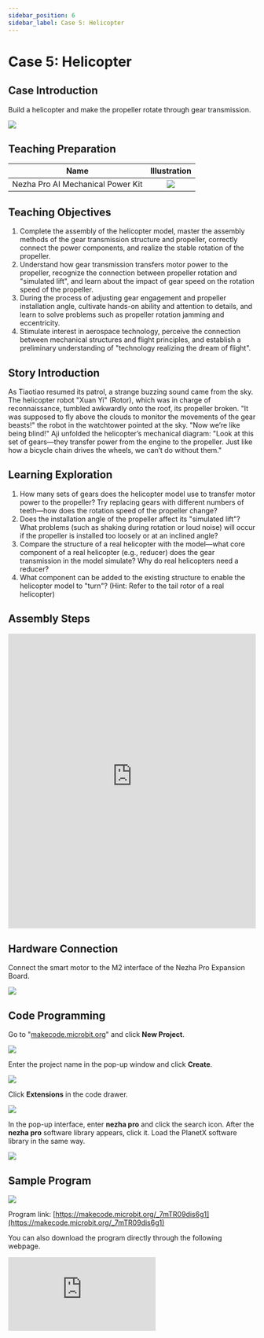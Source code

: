 ```yaml
---
sidebar_position: 6
sidebar_label: Case 5: Helicopter
---
```


# Case 5: Helicopter

## Case Introduction
Build a helicopter and make the propeller rotate through gear transmission.

![](https://wiki-media-ef.oss-cn-hongkong.aliyuncs.com/i18n/en/docusaurus-plugin-content-docs/current/microbit/building-blocks/nezha-pro-ai-mechanical-power-kit/images/nezha-pro-ai-mechanical-power-kit-case-05-01.png)

## Teaching Preparation

| Name | Illustration |
| :----------: | :--------------------------: |
| Nezha Pro AI Mechanical Power Kit | ![](https://wiki-media-ef.oss-cn-hongkong.aliyuncs.com/docs/microbit/building-blocks/nezha-pro-ai-mechanical-power-kit/images/nezha-pro-ai-mechanical-power-kit-01.png) |

## Teaching Objectives
1. Complete the assembly of the helicopter model, master the assembly methods of the gear transmission structure and propeller, correctly connect the power components, and realize the stable rotation of the propeller.
2. Understand how gear transmission transfers motor power to the propeller, recognize the connection between propeller rotation and "simulated lift", and learn about the impact of gear speed on the rotation speed of the propeller.
3. During the process of adjusting gear engagement and propeller installation angle, cultivate hands-on ability and attention to details, and learn to solve problems such as propeller rotation jamming and eccentricity.
4. Stimulate interest in aerospace technology, perceive the connection between mechanical structures and flight principles, and establish a preliminary understanding of "technology realizing the dream of flight".

## Story Introduction
As Tiaotiao resumed its patrol, a strange buzzing sound came from the sky. The helicopter robot "Xuan Yi" (Rotor), which was in charge of reconnaissance, tumbled awkwardly onto the roof, its propeller broken. "It was supposed to fly above the clouds to monitor the movements of the gear beasts!" the robot in the watchtower pointed at the sky. "Now we’re like being blind!"
Aji unfolded the helicopter’s mechanical diagram: "Look at this set of gears—they transfer power from the engine to the propeller. Just like how a bicycle chain drives the wheels, we can’t do without them."

## Learning Exploration
1. How many sets of gears does the helicopter model use to transfer motor power to the propeller? Try replacing gears with different numbers of teeth—how does the rotation speed of the propeller change?
2. Does the installation angle of the propeller affect its "simulated lift"? What problems (such as shaking during rotation or loud noise) will occur if the propeller is installed too loosely or at an inclined angle?
3. Compare the structure of a real helicopter with the model—what core component of a real helicopter (e.g., reducer) does the gear transmission in the model simulate? Why do real helicopters need a reducer?
4. What component can be added to the existing structure to enable the helicopter model to "turn"? (Hint: Refer to the tail rotor of a real helicopter)

## Assembly Steps
<embed src="https://wiki-media-ef.oss-cn-hongkong.aliyuncs.com/i18n/en/docusaurus-plugin-content-docs/current/microbit/building-blocks/nezha-pro-ai-mechanical-power-kit/files/nezha-pro-ai-mechanical-power-kit-case-05.pdf" type="application/pdf" width="100%" height="600px" />

## Hardware Connection
Connect the smart motor to the M2 interface of the Nezha Pro Expansion Board.

![](https://wiki-media-ef.oss-cn-hongkong.aliyuncs.com/i18n/en/docusaurus-plugin-content-docs/current/microbit/building-blocks/nezha-pro-ai-mechanical-power-kit/images/nezha-pro-ai-mechanical-power-kit-case-05-02.png)

## Code Programming
Go to "[makecode.microbit.org](https://makecode.microbit.org)" and click **New Project**.

![](https://wiki-media-ef.oss-cn-hongkong.aliyuncs.com/docs/microbit/building-blocks/microbit-space-science-kit/images/microbit-space-science-kit-case01-07.png)

Enter the project name in the pop-up window and click **Create**.

![](https://wiki-media-ef.oss-cn-hongkong.aliyuncs.com/docs/microbit/building-blocks/microbit-space-science-kit/images/microbit-space-science-kit-case01-11.png)

Click **Extensions** in the code drawer.

![](https://wiki-media-ef.oss-cn-hongkong.aliyuncs.com/docs/microbit/building-blocks/microbit-space-science-kit/images/microbit-space-science-kit-case01-09.png)

In the pop-up interface, enter **nezha pro** and click the search icon. After the **nezha pro** software library appears, click it. Load the PlanetX software library in the same way.

![](https://wiki-media-ef.oss-cn-hongkong.aliyuncs.com/docs/microbit/building-blocks/microbit-space-science-kit/images/microbit-space-science-kit-case01-10.png)

## Sample Program
![](https://wiki-media-ef.oss-cn-hongkong.aliyuncs.com/i18n/en/docusaurus-plugin-content-docs/current/microbit/building-blocks/nezha-pro-ai-mechanical-power-kit/images/nezha-pro-ai-mechanical-power-kit-case-05-03.png)

Program link: [https://makecode.microbit.org/_7mTR09dis6g1](https://makecode.microbit.org/_7mTR09dis6g1)

You can also download the program directly through the following webpage.

<div
    style={{
        position: 'relative',
        paddingBottom: '60%',
        overflow: 'hidden',
    }}
>
    <iframe
        src="https://makecode.microbit.org/_7mTR09dis6g1"
        frameborder="0"
        sandbox="allow-popups allow-forms allow-scripts allow-same-origin"
        style={{
            position: 'absolute',
            width: '100%',
            height: '100%',
        }}
    />
</div>

## Program Download
Use a USB cable to connect the PC and micro:bit V2.

![](https://wiki-media-ef.oss-cn-hongkong.aliyuncs.com/docs/microbit/building-blocks/microbit-space-science-kit/images/microbit-space-science-kit-manual03.gif)

After successful connection, a drive named MICROBIT will be recognized on the computer.

![](https://wiki-media-ef.oss-cn-hongkong.aliyuncs.com/docs/microbit/building-blocks/microbit-space-science-kit/images/microbit-space-science-kit-manual06.png)

Click the icon at the bottom left ![](https://wiki-media-ef.oss-cn-hongkong.aliyuncs.com/docs/microbit/building-blocks/microbit-space-science-kit/images/microbit-space-science-kit-manual07.png) and select **Connect Device**.

![](https://wiki-media-ef.oss-cn-hongkong.aliyuncs.com/docs/microbit/building-blocks/microbit-space-science-kit/images/microbit-space-science-kit-manual11.png)

Click ![](https://wiki-media-ef.oss-cn-hongkong.aliyuncs.com/docs/microbit/building-blocks/microbit-space-science-kit/images/microbit-space-science-kit-manual08.png).

![](https://wiki-media-ef.oss-cn-hongkong.aliyuncs.com/docs/microbit/building-blocks/microbit-space-science-kit/images/microbit-space-science-kit-manual12.png)

Click ![](https://wiki-media-ef.oss-cn-hongkong.aliyuncs.com/docs/microbit/building-blocks/microbit-space-science-kit/images/microbit-space-science-kit-manual09.png).

![](https://wiki-media-ef.oss-cn-hongkong.aliyuncs.com/docs/microbit/building-blocks/microbit-space-science-kit/images/microbit-space-science-kit-manual13.png)

In the pop-up window, select **BBC micro:bit CMSIS-DAP**, then select **Connect**. Now, the micro:bit has been successfully connected.

![](https://wiki-media-ef.oss-cn-hongkong.aliyuncs.com/docs/microbit/building-blocks/microbit-space-science-kit/images/microbit-space-science-kit-manual14.png)

Click **Download Program**

![](https://wiki-media-ef.oss-cn-hongkong.aliyuncs.com/docs/microbit/building-blocks/microbit-space-science-kit/images/microbit-space-science-kit-manual10.png)


## Case Demonstration
After turning on the power, press button A to start the propeller; press button B to stop the propeller.

![](https://wiki-media-ef.oss-cn-hongkong.aliyuncs.com/i18n/en/docusaurus-plugin-content-docs/current/microbit/building-blocks/nezha-pro-ai-mechanical-power-kit/images/nezha-pro-ai-mechanical-power-kit-case-05.gif)

## Extended Knowledge
1. Flight principle of real helicopters: A real helicopter generates upward lift through the rotation of its main propeller, while the tail rotor counteracts the counter-torque of the main propeller (to prevent the fuselage from rotating). This case simulates the power transmission of the main propeller through simplified gear transmission.
2. Function of the gear reducer: The engine of a real helicopter rotates at a very high speed. A reducer (composed of multiple sets of gears) is needed to reduce the rotation speed of the propeller—this prevents the propeller from breaking due to excessive speed and increases torque (to help the propeller overcome air resistance).
3. Application scenarios of helicopters: Helicopters have the advantages of vertical take-off and landing (VTOL) and hovering. They are widely used in rescue (e.g., mountain rescue), transportation (e.g., low-altitude material transportation), and medical services (e.g., emergency medical evacuation). Their core mechanical transmission system is key to safe flight.

